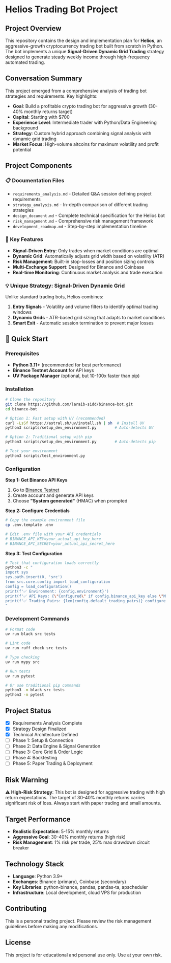 # Helios Trading Bot Project

## Project Overview

This repository contains the design and implementation plan for **Helios**, an aggressive-growth cryptocurrency trading bot built from scratch in Python. The bot implements a unique **Signal-Driven Dynamic Grid Trading** strategy designed to generate steady weekly income through high-frequency automated trading.

## Conversation Summary

This project emerged from a comprehensive analysis of trading bot strategies and requirements. Key highlights:

- **Goal**: Build a profitable crypto trading bot for aggressive growth (30-40% monthly returns target)
- **Capital**: Starting with $700
- **Experience Level**: Intermediate trader with Python/Data Engineering background
- **Strategy**: Custom hybrid approach combining signal analysis with dynamic grid trading
- **Market Focus**: High-volume altcoins for maximum volatility and profit potential

## Project Components

### 📋 Documentation Files
- `requirements_analysis.md` - Detailed Q&A session defining project requirements
- `strategy_analysis.md` - In-depth comparison of different trading strategies
- `design_document.md` - Complete technical specification for the Helios bot
- `risk_management.md` - Comprehensive risk management framework
- `development_roadmap.md` - Step-by-step implementation timeline

### 🚀 Key Features
- **Signal-Driven Entry**: Only trades when market conditions are optimal
- **Dynamic Grid**: Automatically adjusts grid width based on volatility (ATR)
- **Risk Management**: Built-in stop-losses and position sizing controls
- **Multi-Exchange Support**: Designed for Binance and Coinbase
- **Real-time Monitoring**: Continuous market analysis and trade execution

### 💡 Unique Strategy: Signal-Driven Dynamic Grid

Unlike standard trading bots, Helios combines:
1. **Entry Signals** - Volatility and volume filters to identify optimal trading windows
2. **Dynamic Grids** - ATR-based grid sizing that adapts to market conditions
3. **Smart Exit** - Automatic session termination to prevent major losses

## 🚀 Quick Start

### Prerequisites
- **Python 3.11+** (recommended for best performance)
- **Binance Testnet Account** for API keys
- **UV Package Manager** (optional, but 10-100x faster than pip)

### Installation

```bash
# Clone the repository
git clone https://github.com/laraib-sidd/binance-bot.git
cd binance-bot

# Option 1: Fast setup with UV (recommended)
curl -LsSf https://astral.sh/uv/install.sh | sh  # Install UV
python3 scripts/setup_dev_environment.py        # Auto-detects UV

# Option 2: Traditional setup with pip
python3 scripts/setup_dev_environment.py        # Auto-detects pip

# Test your environment
python3 scripts/test_environment.py
```

### Configuration

**Step 1: Get Binance API Keys**
1. Go to [Binance Testnet](https://testnet.binance.vision/)
2. Create account and generate API keys
3. Choose **"System generated"** (HMAC) when prompted

**Step 2: Configure Credentials**
```bash
# Copy the example environment file
cp .env.template .env

# Edit .env file with your API credentials
# BINANCE_API_KEY=your_actual_api_key_here
# BINANCE_API_SECRET=your_actual_api_secret_here
```

**Step 3: Test Configuration**
```bash
# Test that configuration loads correctly
python3 -c "
import sys
sys.path.insert(0, 'src')
from src.core.config import load_configuration
config = load_configuration()
print(f'✅ Environment: {config.environment}')
print(f'✅ API Keys: {\"Configured\" if config.binance_api_key else \"Missing\"}')
print(f'✅ Trading Pairs: {len(config.default_trading_pairs)} configured')
"
```

### Development Commands

```bash
# Format code
uv run black src tests

# Lint code
uv run ruff check src tests

# Type checking
uv run mypy src

# Run tests
uv run pytest

# Or use traditional pip commands
python3 -m black src tests
python3 -m pytest
```

## Project Status

- [x] Requirements Analysis Complete
- [x] Strategy Design Finalized
- [x] Technical Architecture Defined
- [ ] Phase 1: Setup & Connection
- [ ] Phase 2: Data Engine & Signal Generation
- [ ] Phase 3: Core Grid & Order Logic
- [ ] Phase 4: Backtesting
- [ ] Phase 5: Paper Trading & Deployment

## Risk Warning

⚠️ **High-Risk Strategy**: This bot is designed for aggressive trading with high return expectations. The target of 30-40% monthly returns carries significant risk of loss. Always start with paper trading and small amounts.

## Target Performance
- **Realistic Expectation**: 5-15% monthly returns
- **Aggressive Goal**: 30-40% monthly returns (high risk)
- **Risk Management**: 1% risk per trade, 25% max drawdown circuit breaker

## Technology Stack
- **Language**: Python 3.9+
- **Exchanges**: Binance (primary), Coinbase (secondary)
- **Key Libraries**: python-binance, pandas, pandas-ta, apscheduler
- **Infrastructure**: Local development, cloud VPS for production

## Contributing

This is a personal trading project. Please review the risk management guidelines before making any modifications.

## License

This project is for educational and personal use only. Use at your own risk.

